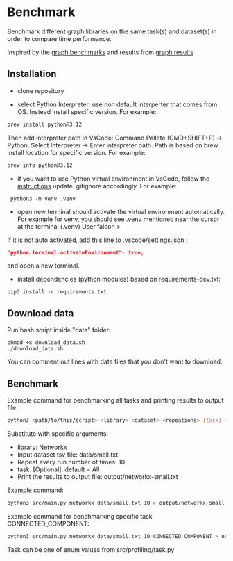 # Benchmark

Benchmark different graph libraries on the same task(s) and dataset(s) in order to compare time performance.

Inspired by the [graph benchmarks](https://github.com/timlrx/graph-benchmarks/blob/master/README.md) and results from [graph results](https://www.timlrx.com/blog/benchmark-of-popular-graph-network-packages-v2)

## Installation

- clone repository

- select Python Interpreter: use non default interperter that comes from OS. Instead install specific version. For example:
```sh
brew install python@3.12
```

Then add interpreter path in VsCode: 
Command Pallete (CMD+SHIFT+P) -> Python: Select Interpreter -> Enter interpreter path.
Path is based on brew install location for specific version. For example:
```sh
brew info python@3.12
```

- if you want to use Python virtual environment in VsCode, follow the [instructions](https://code.visualstudio.com/docs/python/environments) update .gitignore accordingly. For example:

```shell
 python3 -m venv .venv
```

- open new terminal should activate the virtual environment automatically.
  For example for venv, you should see .venv mentioned near the cursor at the terminal
  (.venv) User falcon >

If it is not auto activated, add this line to .vscode/settings.json :
```json
"python.terminal.activateEnvironment": true,
```
and open a new terminal.

- install dependencies (python modules) based on requirements-dev.txt:

```shell
pip3 install -r requirements.txt
```

## Download data
Run bash script inside "data" folder:

```shell
chmod +x download_data.sh
./download_data.sh
```

You can comment out lines with data files that you don't want to download.

## Benchmark

Example command for benchmarking all tasks and printing results to output file:

```sh
python3 <path/to/this/script> <library> <dataset> <repeations> [task] > output/file.txt
```

Substitute with specific arguments:
- library: Networkx
- Input dataset tsv file: data/small.txt
- Repeat every run number of times: 10
- task: [Optional], default = All
- Print the results to output file: output/networkx-small.txt

Example command:

```sh
python3 src/main.py networkx data/small.txt 10 > output/networkx-small.txt
```


Example command for benchmarking specific task CONNECTED_COMPONENT:

```sh
python3 src/main.py networkx data/small.txt 10 CONNECTED_COMPONENT > output/networkx-cc-small.txt
```

Task can be one of enum values from src/profiling/task.py
